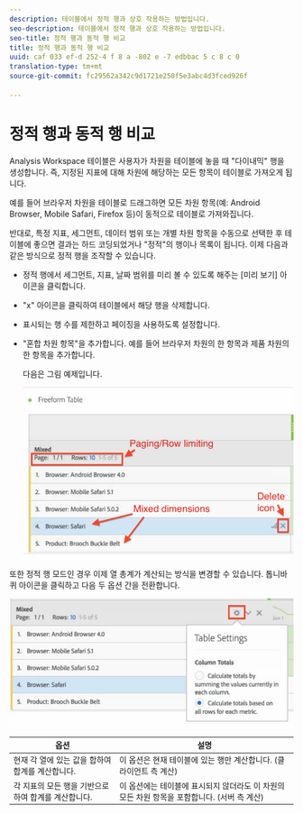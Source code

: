 ```yaml
---
description: 테이블에서 정적 행과 상호 작용하는 방법입니다.
seo-description: 테이블에서 정적 행과 상호 작용하는 방법입니다.
seo-title: 정적 행과 동적 행 비교
title: 정적 행과 동적 행 비교
uuid: caf 033 ef-d 252-4 f 8 a -802 e -7 edbbac 5 c 8 c 0
translation-type: tm+mt
source-git-commit: fc29562a342c9d1721e250f5e3abc4d3fced926f

---
```



# 정적 행과 동적 행 비교

Analysis Workspace 테이블은 사용자가 차원을 테이블에 놓을 때 "다이내믹" 행을 생성합니다. 즉, 지정된 지표에 대해 차원에 해당하는 모든 항목이 테이블로 가져오게 됩니다.

예를 들어 브라우저 차원을 테이블로 드래그하면 모든 차원 항목(예: Android Browser, Mobile Safari, Firefox 등)이 동적으로 테이블로 가져와집니다.

반대로, 특정 지표, 세그먼트, 데이터 범위 또는 개별 차원 항목을 수동으로 선택한 후 테이블에 좋으면 결과는 하드 코딩되었거나 "정적"의 행이나 목록이 됩니다. 이제 다음과 같은 방식으로 정적 행을 조작할 수 있습니다.

* 정적 행에서 세그먼트, 지표, 날짜 범위를 미리 볼 수 있도록 해주는 [미리 보기] 아이콘을 클릭합니다.
* "x" 아이콘을 클릭하여 테이블에서 해당 행을 삭제합니다.
* 표시되는 행 수를 제한하고 페이징을 사용하도록 설정합니다.
* "혼합 차원 항목"을 추가합니다. 예를 들어 브라우저 차원의 한 항목과 제품 차원의 한 항목을 추가합니다.

   다음은 그림 예제입니다.

   ![](assets/static_rows.png)

또한 정적 행 모드인 경우 이제 열 총계가 계산되는 방식을 변경할 수 있습니다. 톱니바퀴 아이콘을 클릭하고 다음 두 옵션 간을 전환합니다.

![](assets/column-totals.png)

| 옵션 | 설명 |
|---|---|
| 현재 각 열에 있는 값을 합하여 합계를 계산합니다. | 이 옵션은 현재 테이블에 있는 행만 계산합니다. (클라이언트 측 계산) |
| 각 지표의 모든 행을 기반으로 하여 합계를 계산합니다. | 이 옵션에는 테이블에 표시되지 않더라도 이 차원의 모든 차원 항목을 포함합니다. (서버 측 계산) |

